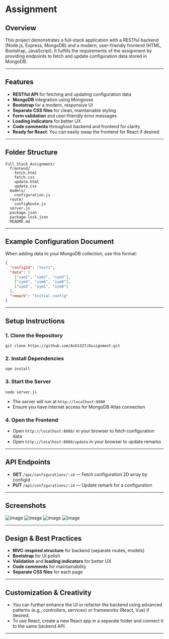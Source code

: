 # Assignment

## Overview
This project demonstrates a full-stack application with a RESTful backend (Node.js, Express, MongoDB) and a modern, user-friendly frontend (HTML, Bootstrap, JavaScript). It fulfills the requirements of the assignment by providing endpoints to fetch and update configuration data stored in MongoDB.

---

## Features
- **RESTful API** for fetching and updating configuration data
- **MongoDB** integration using Mongoose
- **Bootstrap** for a modern, responsive UI
- **Separate CSS files** for clean, maintainable styling
- **Form validation** and user-friendly error messages
- **Loading indicators** for better UX
- **Code comments** throughout backend and frontend for clarity
- **Ready for React**: You can easily swap the frontend for React if desired

---

## Folder Structure
```
Full_Stack_Assignment/
  frontend/
    fetch.html
    fetch.css
    update.html
    update.css
  models/
    configuration.js
  route/
    configRoute.js
  server.js
  package.json
  package-lock.json
  README.md
```

---

## Example Configuration Document
When adding data to your MongoDB collection, use this format:
```json
{
  "configId": "test1",
  "data": [
    ["sym1", "sym2", "sym3"],
    ["sym4", "sym6", "sym8"],
    ["sym5", "sym1", "sym0"]
  ],
  "remark": "Initial config"
}
```

---

## Setup Instructions

### 1. Clone the Repository
```
git clone https://github.com/Ash1327/Assignment.git
```

### 2. Install Dependencies
```
npm install
```

### 3. Start the Server
```
node server.js
```
- The server will run at `http://localhost:8080`
- Ensure you have internet access for MongoDB Atlas connection

### 4. Open the Frontend
- Open `http://localhost:8080/` in your browser to fetch configuration data
- Open `http://localhost:8080/update` in your browser to update remarks

---

## API Endpoints
- **GET** `/api/configurations/:id` — Fetch configuration 2D array by configId
- **PUT** `/api/configurations/:id` — Update remark for a configuration

---

## Screenshots
![image](https://github.com/user-attachments/assets/18eeb60b-82c1-4fcc-99e8-f98f07ae6641)
![image](https://github.com/user-attachments/assets/a2a3335f-ca4f-47ab-8bd4-c4932d3ed374)
![image](https://github.com/user-attachments/assets/68f9112f-cf9d-4b14-9712-d2394facc480)
![image](https://github.com/user-attachments/assets/c1d96a53-839c-4781-888a-761a7bb1f72a)




---

## Design & Best Practices
- **MVC-inspired structure** for backend (separate routes, models)
- **Bootstrap** for UI polish
- **Validation** and **loading indicators** for better UX
- **Code comments** for maintainability
- **Separate CSS files** for each page

---

## Customization & Creativity
- You can further enhance the UI or refactor the backend using advanced patterns (e.g., controllers, services) or frameworks (React, Vue) if desired.
- To use React, create a new React app in a separate folder and connect it to the same backend API.

---
